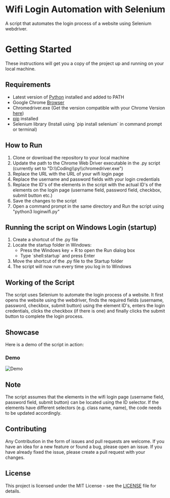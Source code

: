 <h1>Wifi Login Automation with Selenium</h1>
<p>A script that automates the login process of a website using Selenium webdriver.</p>

<h1>Getting Started</h1>
These instructions will get you a copy of the project up and running on your local machine.



<h2>Requirements</h2>
<ul>
  <li>Latest version of <a href="https://www.python.org/downloads/">Python</a> installed and added to PATH</li>
  <li>Google Chrome <a href="https://www.google.com/intl/en_in/chrome/">Browser</a></li>
  <li>Chromedriver.exe (Get the version compatible with your Chrome Version <a href="https://chromedriver.chromium.org/downloads">here</a>)</li>
  <li><a href="https://pip.pypa.io/en/stable/installation/">pip</a> installed
  <li>Selenium library (Install using `pip install selenium` in command prompt or terminal)</li>
  
</ul>





<h2>How to Run</h2>
<ol>
  <li>Clone or download the repository to your local machine</li>
  <li>Update the path to the Chrome Web Driver executable in the .py script (currently set to "D:\\Coding\\py\\chromedriver.exe")</li>
 
  <li>Replace the URL with the URL of your wifi login page</li>
  <li>Replace the username and password fields with your login credentials</li>
  <li>Replace the ID's of the elements in the script with the actual ID's of the elements on the login page (username field, password field, checkbox, submit button etc.)</li>
  <li>Save the changes to the script</li>
  
  <li>Open a command prompt in the same directory and Run the script using "python3 loginwifi.py"</li>
</ol>
<h2>Running the script on Windows Login (startup)</h2>
<ol>
  <li>Create a shortcut of the .py file</li>
  <li>Locate the startup folder in Windows:
    <ul>
      <li>Press the Windows key + R to open the Run dialog box</li>
      <li>Type `shell:startup` and press Enter</li>
    </ul>
  </li>
  <li>Move the shortcut of the .py file to the Startup folder</li>
  
  <li>The script will now run every time you log in to Windows</li>
</ol>
<h2>Working of the Script</h2>
<p>The script uses Selenium to automate the login process of a website. It first opens the website using the webdriver, finds the required fields (username, password, checkbox, submit button) using the element ID's, enters the login credentials, clicks the checkbox (if there is one) and finally clicks the submit button to complete the login process.</p>



<h2> Showcase </h2>
<p>Here is a demo of the script in action:</p>

<h3>Demo</h3>
<img src="/demo.gif" alt="Demo">



<h2>Note</h2>

<p>The script assumes that the elements in the wifi login page (username field, password field, submit button) can be located using the ID selector. If the elements have different selectors (e.g. class name, name), the code needs to be updated accordingly.</p>



<h2>Contributing</h2>
<p>Any Contribution in the form of issues and pull requests are welcome. If you have an idea for a new feature or found a bug, please open an issue. If you have already fixed the issue, please create a pull request with your changes.</p>
<h2>License</h2>
<p>This project is licensed under the MIT License - see the <a href="https://github.com/sajalkmr/wifiautologin/blob/main/LICENSE">LICENSE</a> file for details.</p>


